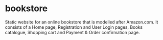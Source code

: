 # bookstore
Static website for an online bookstore that is modelled after Amazon.com. It consists of a Home page, Registration and User Login pages, Books catalogue, Shopping cart and Payment &amp; Order confirmation page.


